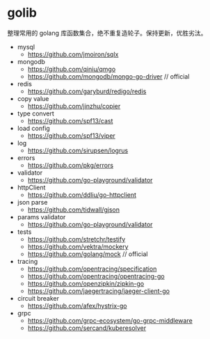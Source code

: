 # golib

整理常用的 golang 库函数集合，绝不重复造轮子。保持更新，优胜劣汰。

- mysql
  - https://github.com/jmoiron/sqlx
- mongodb
  - https://github.com/qiniu/qmgo
  - https://github.com/mongodb/mongo-go-driver // official
- redis
  - https://github.com/garyburd/redigo/redis
- copy value
  - https://github.com/jinzhu/copier
- type convert
  - https://github.com/spf13/cast
- load config
  - https://github.com/spf13/viper
- log
  - https://github.com/sirupsen/logrus
- errors
  - https://github.com/pkg/errors
- validator
  - https://github.com/go-playground/validator
- httpClient
  - https://github.com/ddliu/go-httpclient
- json parse
  - https://github.com/tidwall/gjson
- params validator
  - https://github.com/go-playground/validator
- tests
  - https://github.com/stretchr/testify
  - https://github.com/vektra/mockery
  - https://github.com/golang/mock // official
- tracing
  - https://github.com/opentracing/specification
  - https://github.com/opentracing/opentracing-go
  - https://github.com/openzipkin/zipkin-go
  - https://github.com/jaegertracing/jaeger-client-go
- circuit breaker
  - https://github.com/afex/hystrix-go
- grpc
  - https://github.com/grpc-ecosystem/go-grpc-middleware
  - https://github.com/sercand/kuberesolver
